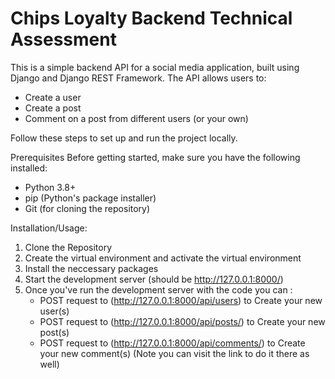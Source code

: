 # Chips Loyalty Backend Technical Assessment
This is a simple backend API for a social media application, built using Django and Django REST Framework. The API allows users to:
- Create a user
- Create a post
- Comment on a post from different users (or your own)

Follow these steps to set up and run the project locally.

Prerequisites
Before getting started, make sure you have the following installed:
- Python 3.8+
- pip (Python's package installer)
- Git (for cloning the repository)

Installation/Usage:
 1. Clone the Repository
 2. Create the virtual environment and activate the virtual environment
 3. Install the neccessary packages
 4. Start the development server (should be http://127.0.0.1:8000/)
 5. Once you've run the development server with the code you can :
    - POST request to (http://127.0.0.1:8000/api/users) to Create your new user(s)
    - POST request to (http://127.0.0.1:8000/api/posts/) to Create your new post(s)
    - POST request to (http://127.0.0.1:8000/api/comments/) to Create your new comment(s)
(Note you can visit the link to do it there as well)

